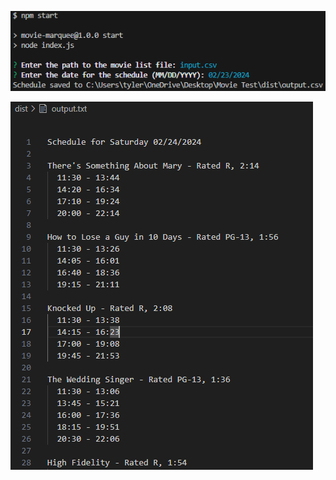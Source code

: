 ![Input Screenshot for the CLI](./assets/input-screenshot.png)

![Output Screenshot for the CLI](./assets/output-screenshot.png)